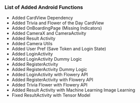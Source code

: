 ### List of Added Android Functions
* Added CardView Dependency
* Added Trivia and Flower of the Day CardView
* Added OnBoardingPage (Missing Indicators)
* Added CameraX and CameraActivity
* Added Result Activity
* Added Camera Utils
* Added User Pref (Save Token and Login State)
* Added LoginActivity 
* Added LoginActivity Dummy Logic
* Added RegisterActivity
* Added RegisterActivity Dummy Logic
* Added LoginActivity with Flowery API
* Added RegisterActivity with Flowery API
* Added Trivia Flower with Flowery API
* Added Result Activity with Machine Learning Image Learning
* Fixed ResultActivity with Tensor Model
